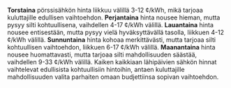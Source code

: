 **Torstaina** pörssisähkön hinta liikkuu välillä 3-12 ¢/kWh, mikä tarjoaa kuluttajille edullisen vaihtoehdon. **Perjantaina** hinta nousee hieman, mutta pysyy silti kohtuullisena, vaihdellen 4-17 ¢/kWh välillä. **Lauantaina** hinta nousee entisestään, mutta pysyy vielä hyväksyttävällä tasolla, liikkuen 4-12 ¢/kWh välillä. **Sunnuntaina** hinta kohoaa merkittävästi, mutta tarjoaa silti kohtuullisen vaihtoehdon, liikkuen 6-17 ¢/kWh välillä. **Maanantaina** hinta nousee huomattavasti, mutta tarjoaa silti mahdollisuuden säästää, vaihdellen 9-33 ¢/kWh välillä. Kaiken kaikkiaan lähipäivien sähkön hinnat vaihtelevat edullisista kohtuullisiin hintoihin, antaen kuluttajille mahdollisuuden valita parhaiten omaan budjettiinsa sopivan vaihtoehdon.